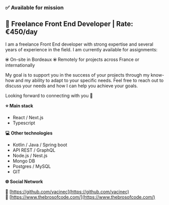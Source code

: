 ### ✅ Available for mission

## 🎯 Freelance Front End Developer | Rate: €450/day

I am a freelance Front End developer with strong expertise and several years of experience in the field. I am currently available for assignments:

⦿ On-site in Bordeaux
⦿ Remotely for projects across France or internationally

My goal is to support you in the success of your projects through my know-how and my ability to adapt to your specific needs. Feel free to reach out to discuss your needs and how I can help you achieve your goals.

Looking forward to connecting with you 👋

**⭐️ Main stack**

- React / Next.js
- Typescript

**💻 Other technologies**

- Kotlin / Java / Spring boot
- API REST / GraphQL
- Node.js / Nest.js
- Mongo DB
- Postgres / MySQL
- GIT

**🌐 Social Network**

🔗 [https://github.com/yacinec](https://github.com/yacinec)<br>
🔗 [https://www.thebrosofcode.com/](https://www.thebrosofcode.com/)
